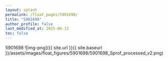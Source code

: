 ```yaml
---
layout: splash
permalink: /float_pages/5901698/
title: "5901698"
author_profile: false
last_modified_at: 2025-06-13
toc: false
---
```

 
5901698
![img-png]({{ site.url }}{{ site.baseurl }}/assets/images/float_figures/5901698/5901698_Sprof_processed_v2.png)